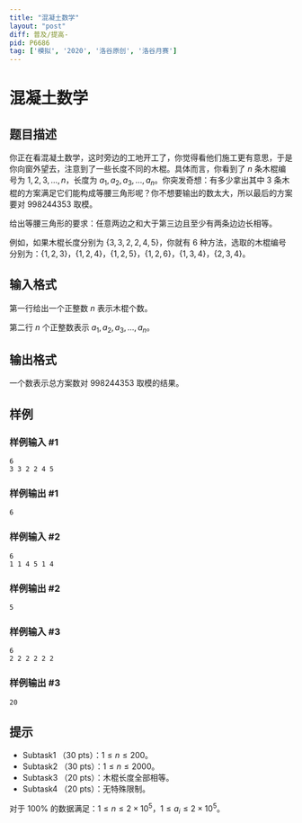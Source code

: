 ```yaml
---
title: "混凝土数学"
layout: "post"
diff: 普及/提高-
pid: P6686
tag: ['模拟', '2020', '洛谷原创', '洛谷月赛']
---
```

# 混凝土数学
## 题目描述

你正在看混凝土数学，这时旁边的工地开工了，你觉得看他们施工更有意思，于是你向窗外望去，注意到了一些长度不同的木棍。具体而言，你看到了 $n$ 条木棍编号为 $1,2,3,\ldots,n$，长度为 $a_1,a_2,a_3,\ldots,a_n$。你突发奇想：有多少拿出其中 $3$ 条木棍的方案满足它们能构成等腰三角形呢？你不想要输出的数太大，所以最后的方案要对 $998244353$ 取模。

给出等腰三角形的要求：任意两边之和大于第三边且至少有两条边边长相等。

例如，如果木棍长度分别为 $\{3,3,2,2,4,5\}$，你就有 $6$ 种方法，选取的木棍编号分别为：$\{1,2,3\}$，$\{1,2,4\}$，$\{1,2,5\}$，$\{1,2,6\}$，$\{1,3,4\}$，$\{2,3,4\}$。
## 输入格式

第一行给出一个正整数 $n$ 表示木棍个数。

第二行 $n$ 个正整数表示 $a_1,a_2,a_3,\ldots, a_n$。
## 输出格式

一个数表示总方案数对 $998244353$ 取模的结果。
## 样例

### 样例输入 #1
```
6
3 3 2 2 4 5
```
### 样例输出 #1
```
6
```
### 样例输入 #2
```
6
1 1 4 5 1 4

```
### 样例输出 #2
```
5
```
### 样例输入 #3
```
6
2 2 2 2 2 2
```
### 样例输出 #3
```
20
```
## 提示

- Subtask1 （$30$ pts）：$1\leq n \leq 200$。
- Subtask2 （$30$ pts）：$1\leq n \leq 2000$。
- Subtask3 （$20$ pts）：木棍长度全部相等。
- Subtask4 （$20$ pts）：无特殊限制。

对于 $100\%$ 的数据满足：$1\leq n \leq 2\times 10^5$，$1\leq a_i \leq 2\times 10^5$。
